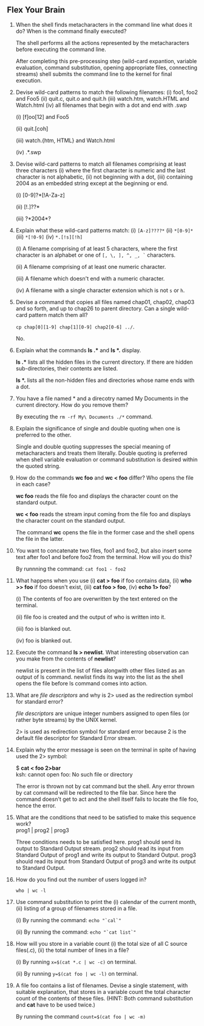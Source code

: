 ## Flex Your Brain

01. When the shell finds metacharacters in the command line what does it do? When is the command finally executed?

    The shell performs all the actions represented by the metacharacters before executing the command line.

    After completing this pre-processing step (wild-card expantion, variable evaluation, command substitution, opening appropriate files, connecting streams) shell submits the command line to the kernel for final execution.


02. Devise wild-card patterns to match the following filenames: (i) foo1, foo2 and Foo5 (ii) quit.c, quit.o and quit.h (iii) watch.htm, watch.HTML and Watch.html (iv) all filenames that begin with a dot and end with .swp

    (i) [f]oo[12] and Foo5

    (ii) quit.[coh]

    (iii) watch.{htm, HTML} and Watch.html

    (iv) .*.swp


03. Devise wild-card patterns to match all filenames comprising at least three characters (i) where the first character is numeric and the last character is not alphabetic, (ii) not beginning with a dot, (iii) containing 2004 as an embedded string except at the beginning or end.

    (i) [0-9]?*[!A-Za-z]

    (ii) [!.]??*

    (iii) ?\*2004\*?


04. Explain what these wild-card patterns match: (i) `[A-z]????*` (ii) `*[0-9]*` (iii) `*[!0-9]` (iv) `*.[!s][!h]`

    (i) A filename comprising of at least 5 characters, where the first character is an alphabet or one of `` [, \, ], ^, _, ` `` characters.

    (ii) A filename comprising of at least one numeric character.

    (iii) A filename which doesn't end with a numeric character.

    (iv) A filename with a single character extension which is not `s` or `h`.


05. Devise a command that copies all files named chap01, chap02, chap03 and so forth, and up to chap26 to parent directory. Can a single wild-card pattern match them all?

    `cp chap[0][1-9] chap[1][0-9] chap2[0-6] ../`.

    No.


06. Explain what the commands **ls .\*** and **ls \*.** display.

    **ls .\*** lists all the hidden files in the current directory. If there are hidden sub-directories, their contents are listed.

    **ls \*.** lists all the non-hidden files and directories whose name ends with a dot.


07. You have a file named * and a direcotry named My Documents in the current directory. How do you remove them?

    By executing the `rm -rf My\ Documents ./*` command.


08. Explain the significance of single and double quoting when one is preferred to the other.

    Single and double quoting suppresses the special meaning of metacharacters and treats them literally. Double quoting is preferred when shell variable evaluation or command substitution is desired within the quoted string.


09. How do the commands **wc foo** and **wc < foo** differ? Who opens the file in each case?

    **wc foo** reads the file foo and displays the character count on the standard output.

    **wc < foo** reads the stream input coming from the file foo and displays the character count on the standard output.

    The command **wc** opens the file in the former case and the shell opens the file in the latter.


10. You want to concatenate two files, foo1 and foo2, but also insert some text after foo1 and before foo2 from the terminal. How will you do this?

    By runnning the command: `cat foo1 - foo2`


11. What happens when you use (i) **cat > foo** if foo contains data, (ii) **who >> foo** if foo doesn't exist, (iii) **cat foo > foo**, (iv) **echo 1> foo**?

    (i) The contents of foo are overwritten by the text entered on the terminal.

    (ii) file foo is created and the output of who is written into it.

    (iii) foo is blanked out.

    (iv) foo is blanked out.


12. Execute the command **ls > newlist**. What interesting observation can you make from the contents of **newlist**?

    newlist is present in the list of files alongwith other files listed as an output of ls command. newlist finds its way into the list as the shell opens the file before ls command comes into action.


13. What are _file descriptors_ and why is 2> used as the redirection symbol for standard error?

    _file descriptors_ are unique integer numbers assigned to open files (or rather byte streams) by the UNIX kernel.

    2> is used as redirection symbol for standard error because 2 is the default file descriptor for Standard Error stream.

14. Explain why the error message is seen on the terminal in spite of having used the 2> symbol:  

    $ **cat < foo 2>bar**  
    ksh: cannot open foo: No such file or directory  

    The error is thrown not by cat command but the shell. Any error thrown by cat command will be redirected to the file bar. Since here the command doesn't get to act and the shell itself fails to locate the file foo, hence the error.


15. What are the conditions that need to be satisfied to make this sequence work?  
    prog1 | prog2 | prog3

    Three conditions needs to be satisfied here. prog1 should send its output to Standard Output stream. prog2 should read its input from Standard Output of prog1 and write its output to Standard Output. prog3 should read its input from Standard Output of prog3 and write its output to Standard Output.


16. How do you find out the number of users logged in?

    `who | wc -l`


17. Use command substitution to print the (i) calendar of the current month, (ii) listing of a group of filenames stored in a file.

    (i) By running the command: ``echo "`cal`"``

    (ii) By running the command: ``echo "`cat list`"``


18. How will you store in a variable count (i) the total size of all C source files(.c), (ii) the total number of lines in a file?

    (i) By running `x=$(cat *.c | wc -c)` on terminal.

    (ii) By running `y=$(cat foo | wc -l)` on terminal.


19. A file foo contains a list of filenames. Devise a single statement, with suitable explanation, that stores in a variable count the total character count of the contents of these files. (HINT: Both command substitution and **cat** have to be used twice.)

    By running the command `count=$(cat foo | wc -m)`
